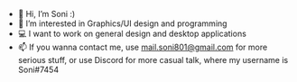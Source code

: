 - 👋 Hi, I’m Soni :)
- 👀 I’m interested in Graphics/UI design and programming
- 💻 I want to work on general design and desktop applications
- 📫 If you wanna contact me, use mail.soni801@gmail.com for more serious stuff, or use Discord for more casual talk, where my username is Soni#7454
